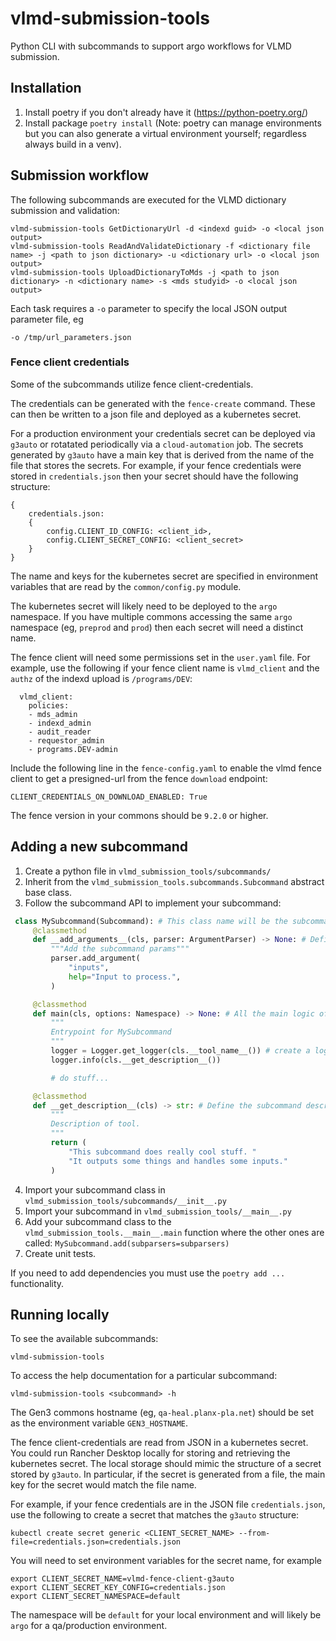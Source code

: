 # vlmd-submission-tools

Python CLI with subcommands to support argo workflows for VLMD submission.

## Installation

1. Install poetry if you don't already have it (https://python-poetry.org/)
2. Install package `poetry install` (Note: poetry can manage environments but you can also generate a virtual environment yourself; regardless always build in a venv).

## Submission workflow

The following subcommands are executed for the VLMD dictionary submission and validation:

```
vlmd-submission-tools GetDictionaryUrl -d <indexd guid> -o <local json output>
vlmd-submission-tools ReadAndValidateDictionary -f <dictionary file name> -j <path to json dictionary> -u <dictionary url> -o <local json output>
vlmd-submission-tools UploadDictionaryToMds -j <path to json dictionary> -n <dictionary name> -s <mds studyid> -o <local json output>
```

Each task requires a `-o` parameter to specify the local JSON output parameter file, eg

`-o /tmp/url_parameters.json`

### Fence client credentials

Some of the subcommands utilize fence client-credentials.

The credentials can be generated with the `fence-create` command.
These can then be written to a json file and deployed as a kubernetes secret.

For a production environment your credentials secret can be
deployed via `g3auto` or rotatated periodically via a `cloud-automation` job.
The secrets generated by `g3auto`
have a main key that is derived from the name of the file
that stores the secrets.
For example, if your fence credentials were stored in `credentials.json`
then your secret should have the following structure:

```
{
    credentials.json:
    {
        config.CLIENT_ID_CONFIG: <client_id>,
        config.CLIENT_SECRET_CONFIG: <client_secret>
    }
}
```

The name and keys for the kubernetes secret are specified in
environment variables that are read by the `common/config.py` module.

The kubernetes secret will likely need to be deployed to the `argo` namespace.
If you have multiple commons accessing the same `argo` namespace (eg, `preprod` and `prod`)
then each secret will need a distinct name.

The fence client will need some permissions set in the `user.yaml` file.
For example, use the following if your fence client name is `vlmd_client` and
the `authz` of the indexd upload is `/programs/DEV`:

```
  vlmd_client:
    policies:
    - mds_admin
    - indexd_admin
    - audit_reader
    - requestor_admin
    - programs.DEV-admin
```

Include the following line in the `fence-config.yaml` to enable the vlmd fence client
to get a presigned-url from the fence `download` endpoint:

```
CLIENT_CREDENTIALS_ON_DOWNLOAD_ENABLED: True
```

The fence version in your commons should be `9.2.0` or higher.

## Adding a new subcommand

1. Create a python file in `vlmd_submission_tools/subcommands/`
2. Inherit from the `vlmd_submission_tools.subcommands.Subcommand` abstract base class.
3. Follow the subcommand API to implement your subcommand:

```python
 class MySubcommand(Subcommand): # This class name will be the subcommand to call on the command line
     @classmethod
     def __add_arguments__(cls, parser: ArgumentParser) -> None: # Define your subcommand-specific arguments
         """Add the subcommand params"""
         parser.add_argument(
             "inputs",
             help="Input to process.",
         )

     @classmethod
     def main(cls, options: Namespace) -> None: # All the main logic of your subcommand goes here
         """
         Entrypoint for MySubcommand
         """
         logger = Logger.get_logger(cls.__tool_name__()) # create a logger by importing this class: from vlmd_submission_tools.common.logger import Logger
         logger.info(cls.__get_description__())

         # do stuff...

     @classmethod
     def __get_description__(cls) -> str: # Define the subcommand description which will appear in CLI
         """
         Description of tool.
         """
         return (
             "This subcommand does really cool stuff. "
             "It outputs some things and handles some inputs."
         )
```
4. Import your subcommand class in `vlmd_submission_tools/subcommands/__init__.py`
5. Import your subcommand in `vlmd_submission_tools/__main__.py`
6. Add your subcommand class to the `vlmd_submission_tools.__main__.main` function where the other ones are called: `MySubcommand.add(subparsers=subparsers)`
7. Create unit tests.

If you need to add dependencies you must use the `poetry add ...` functionality.

## Running locally

To see the available subcommands:

```
vlmd-submission-tools
```

To access the help documentation for a particular subcommand:

```
vlmd-submission-tools <subcommand> -h
```

The Gen3 commons hostname (eg, `qa-heal.planx-pla.net`) should be set as the environment variable `GEN3_HOSTNAME`.

The fence client-credentials are read from JSON in a kubernetes secret.
You could run Rancher Desktop locally for storing and retrieving the kubernetes secret.
The local storage should mimic the structure of a secret stored by `g3auto`.
In particular, if the secret is generated from a file, the main key for the secret would match the file name.

For example, if your fence credentials are in the JSON file `credentials.json`,
use the following to create a secret that matches the `g3auto` structure:

```
kubectl create secret generic <CLIENT_SECRET_NAME> --from-file=credentials.json=credentials.json
```

You will need to set environment variables for the secret name, for example

```
export CLIENT_SECRET_NAME=vlmd-fence-client-g3auto
export CLIENT_SECRET_KEY_CONFIG=credentials.json
export CLIENT_SECRET_NAMESPACE=default
```

The namespace will be `default` for your local environment and will likely be `argo` for a qa/production environment.
